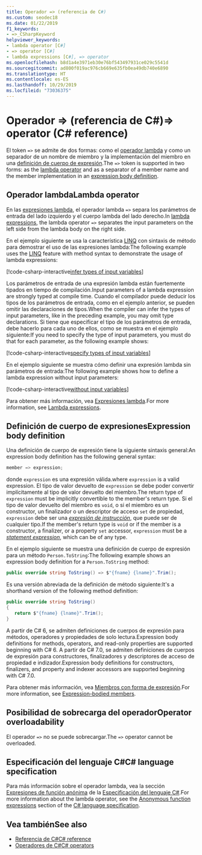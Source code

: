 ```yaml
---
title: Operador => (referencia de C#)
ms.custom: seodec18
ms.date: 01/22/2019
f1_keywords:
- =>_CSharpKeyword
helpviewer_keywords:
- lambda operator [C#]
- => operator [C#]
- lambda expressions [C#], => operator
ms.openlocfilehash: b8d1a4e3971eb30e76bf543497931ce029c5541d
ms.sourcegitcommit: ad800f019ac976cb669e635fb0ea49db740e6890
ms.translationtype: HT
ms.contentlocale: es-ES
ms.lasthandoff: 10/29/2019
ms.locfileid: "73036375"
---
```

# <a name="-operator-c-reference"></a><span data-ttu-id="57d6d-102">Operador => (referencia de C#)</span><span class="sxs-lookup"><span data-stu-id="57d6d-102">=> operator (C# reference)</span></span>

<span data-ttu-id="57d6d-103">El token `=>` se admite de dos formas: como el [operador lambda](#lambda-operator) y como un separador de un nombre de miembro y la implementación del miembro en una [definición de cuerpo de expresión](#expression-body-definition).</span><span class="sxs-lookup"><span data-stu-id="57d6d-103">The `=>` token is supported in two forms: as the [lambda operator](#lambda-operator) and as a separator of a member name and the member implementation in an [expression body definition](#expression-body-definition).</span></span>

## <a name="lambda-operator"></a><span data-ttu-id="57d6d-104">Operador lambda</span><span class="sxs-lookup"><span data-stu-id="57d6d-104">Lambda operator</span></span>

<span data-ttu-id="57d6d-105">En las [expresiones lambda](../../programming-guide/statements-expressions-operators/lambda-expressions.md), el operador lambda `=>` separa los parámetros de entrada del lado izquierdo y el cuerpo lambda del lado derecho.</span><span class="sxs-lookup"><span data-stu-id="57d6d-105">In [lambda expressions](../../programming-guide/statements-expressions-operators/lambda-expressions.md), the lambda operator `=>` separates the input parameters on the left side from the lambda body on the right side.</span></span>

<span data-ttu-id="57d6d-106">En el ejemplo siguiente se usa la característica [LINQ](../../programming-guide/concepts/linq/index.md) con sintaxis de método para demostrar el uso de las expresiones lambda:</span><span class="sxs-lookup"><span data-stu-id="57d6d-106">The following example uses the [LINQ](../../programming-guide/concepts/linq/index.md) feature with method syntax to demonstrate the usage of lambda expressions:</span></span>

[!code-csharp-interactive[infer types of input variables](~/samples/csharp/language-reference/operators/LambdaOperator.cs#InferredTypes)]

<span data-ttu-id="57d6d-107">Los parámetros de entrada de una expresión lambda están fuertemente tipados en tiempo de compilación.</span><span class="sxs-lookup"><span data-stu-id="57d6d-107">Input parameters of a lambda expression are strongly typed at compile time.</span></span> <span data-ttu-id="57d6d-108">Cuando el compilador puede deducir los tipos de los parámetros de entrada, como en el ejemplo anterior, se pueden omitir las declaraciones de tipos.</span><span class="sxs-lookup"><span data-stu-id="57d6d-108">When the compiler can infer the types of input parameters, like in the preceding example, you may omit type declarations.</span></span> <span data-ttu-id="57d6d-109">Si tiene que especificar el tipo de los parámetros de entrada, debe hacerlo para cada uno de ellos, como se muestra en el ejemplo siguiente:</span><span class="sxs-lookup"><span data-stu-id="57d6d-109">If you need to specify the type of input parameters, you must do that for each parameter, as the following example shows:</span></span>

[!code-csharp-interactive[specify types of input variables](~/samples/csharp/language-reference/operators/LambdaOperator.cs#ExplicitTypes)]

<span data-ttu-id="57d6d-110">En el ejemplo siguiente se muestra cómo definir una expresión lambda sin parámetros de entrada:</span><span class="sxs-lookup"><span data-stu-id="57d6d-110">The following example shows how to define a lambda expression without input parameters:</span></span>

[!code-csharp-interactive[without input variables](~/samples/csharp/language-reference/operators/LambdaOperator.cs#WithoutInput)]

<span data-ttu-id="57d6d-111">Para obtener más información, vea [Expresiones lambda](../../programming-guide/statements-expressions-operators/lambda-expressions.md).</span><span class="sxs-lookup"><span data-stu-id="57d6d-111">For more information, see [Lambda expressions](../../programming-guide/statements-expressions-operators/lambda-expressions.md).</span></span>

## <a name="expression-body-definition"></a><span data-ttu-id="57d6d-112">Definición de cuerpo de expresiones</span><span class="sxs-lookup"><span data-stu-id="57d6d-112">Expression body definition</span></span>

<span data-ttu-id="57d6d-113">Una definición de cuerpo de expresión tiene la siguiente sintaxis general:</span><span class="sxs-lookup"><span data-stu-id="57d6d-113">An expression body definition has the following general syntax:</span></span>

```csharp
member => expression;
```

<span data-ttu-id="57d6d-114">donde `expression` es una expresión válida.</span><span class="sxs-lookup"><span data-stu-id="57d6d-114">where `expression` is a valid expression.</span></span> <span data-ttu-id="57d6d-115">El tipo de valor devuelto de `expression` se debe poder convertir implícitamente al tipo de valor devuelto del miembro.</span><span class="sxs-lookup"><span data-stu-id="57d6d-115">The return type of `expression` must be implicitly convertible to the member's return type.</span></span> <span data-ttu-id="57d6d-116">Si el tipo de valor devuelto del miembro es `void`, o si el miembro es un constructor, un finalizador o un descriptor de acceso `set` de propiedad, `expression` debe ser una [*expresión de instrucción*](~/_csharplang/spec/statements.md#expression-statements), que puede ser de cualquier tipo.</span><span class="sxs-lookup"><span data-stu-id="57d6d-116">If the member's return type is `void` or if the member is a constructor, a finalizer, or a property `set` accessor, `expression` must be a [*statement expression*](~/_csharplang/spec/statements.md#expression-statements), which can be of any type.</span></span>

<span data-ttu-id="57d6d-117">En el ejemplo siguiente se muestra una definición de cuerpo de expresión para un método `Person.ToString`:</span><span class="sxs-lookup"><span data-stu-id="57d6d-117">The following example shows an expression body definition for a `Person.ToString` method:</span></span>

```csharp
public override string ToString() => $"{fname} {lname}".Trim();
```

<span data-ttu-id="57d6d-118">Es una versión abreviada de la definición de método siguiente:</span><span class="sxs-lookup"><span data-stu-id="57d6d-118">It's a shorthand version of the following method definition:</span></span>

```csharp
public override string ToString()
{
   return $"{fname} {lname}".Trim();
}
```

<span data-ttu-id="57d6d-119">A partir de C# 6, se admiten definiciones de cuerpos de expresión para métodos, operadores y propiedades de solo lectura.</span><span class="sxs-lookup"><span data-stu-id="57d6d-119">Expression body definitions for methods, operators, and read-only properties are supported beginning with C# 6.</span></span> <span data-ttu-id="57d6d-120">A partir de C# 7.0, se admiten definiciones de cuerpos de expresión para constructores, finalizadores y descriptores de acceso de propiedad e indizador.</span><span class="sxs-lookup"><span data-stu-id="57d6d-120">Expression body definitions for constructors, finalizers, and property and indexer accessors are supported beginning with C# 7.0.</span></span>

<span data-ttu-id="57d6d-121">Para obtener más información, vea [Miembros con forma de expresión](../../programming-guide/statements-expressions-operators/expression-bodied-members.md).</span><span class="sxs-lookup"><span data-stu-id="57d6d-121">For more information, see [Expression-bodied members](../../programming-guide/statements-expressions-operators/expression-bodied-members.md).</span></span>

## <a name="operator-overloadability"></a><span data-ttu-id="57d6d-122">Posibilidad de sobrecarga del operador</span><span class="sxs-lookup"><span data-stu-id="57d6d-122">Operator overloadability</span></span>

<span data-ttu-id="57d6d-123">El operador `=>` no se puede sobrecargar.</span><span class="sxs-lookup"><span data-stu-id="57d6d-123">The `=>` operator cannot be overloaded.</span></span>

## <a name="c-language-specification"></a><span data-ttu-id="57d6d-124">Especificación del lenguaje C#</span><span class="sxs-lookup"><span data-stu-id="57d6d-124">C# language specification</span></span>

<span data-ttu-id="57d6d-125">Para más información sobre el operador lambda, vea la sección [Expresiones de función anónima](~/_csharplang/spec/expressions.md#anonymous-function-expressions) de la [Especificación del lenguaje C#](~/_csharplang/spec/introduction.md).</span><span class="sxs-lookup"><span data-stu-id="57d6d-125">For more information about the lambda operator, see the [Anonymous function expressions](~/_csharplang/spec/expressions.md#anonymous-function-expressions) section of the [C# language specification](~/_csharplang/spec/introduction.md).</span></span>

## <a name="see-also"></a><span data-ttu-id="57d6d-126">Vea también</span><span class="sxs-lookup"><span data-stu-id="57d6d-126">See also</span></span>

- [<span data-ttu-id="57d6d-127">Referencia de C#</span><span class="sxs-lookup"><span data-stu-id="57d6d-127">C# reference</span></span>](../index.md)
- [<span data-ttu-id="57d6d-128">Operadores de C#</span><span class="sxs-lookup"><span data-stu-id="57d6d-128">C# operators</span></span>](index.md)
